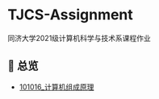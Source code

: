 # TJCS-Assignment

同济大学2021级计算机科学与技术系课程作业

## 🤩 总览

* [101016_计算机组成原理](https://github.com/Misaka-N/TJCS-Assignment/blob/main/101016_计算机组成原理.md)
